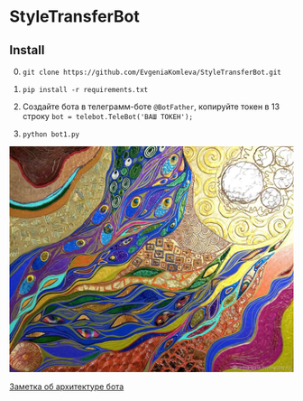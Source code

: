 # StyleTransferBot

## Install

0. `git clone https://github.com/EvgeniaKomleva/StyleTransferBot.git`

1. `pip install -r requirements.txt`

2. Создайте бота  в телеграмм-боте `@BotFather`, копируйте токен в 13 строку `bot = telebot.TeleBot('ВАШ ТОКЕН');`
 
3. `python bot1.py`

![title](style/abst.jpg)

[Заметка об архитектуре бота](https://github.com/EvgeniaKomleva/StyleTransferBot/blob/main/NeuralStyleTransfer.pdf)
